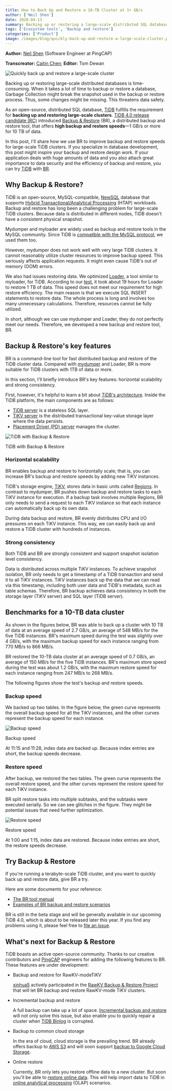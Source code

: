 ```yaml
---
title: How to Back Up and Restore a 10-TB Cluster at 1+ GB/s
author: ['Neil Shen']
date: 2020-04-13
summary: Backing up or restoring a large-scale distributed SQL database is a time-consuming task. Our upcoming TiDB 4.0 release will support Backup & Restore (BR), a distributed backup and restore tool, which lets you back up and restore data at 1+ GB/s for 10-TB data.
tags: ['Ecosystem tools', 'Backup and restore']
categories: ['Product']
image: /images/blog/quickly-back-up-and-restore-a-large-scale-cluster.png
---
```


**Author:** [Neil Shen](https://github.com/overvenus) (Software Engineer at PingCAP)

**Transcreator:** [Caitin Chen](https://github.com/CaitinChen); **Editor:** Tom Dewan

![Quickly back up and restore a large-scale cluster](media/quickly-back-up-and-restore-a-large-scale-cluster.png)

Backing up or restoring large-scale distributed databases is time-consuming. When it takes a lot of time to backup or restore a database, Garbage Collection might break the snapshot used in the backup or restore process. Thus, some changes might be missing. This threatens data safety.

As an open-source, distributed SQL database, [TiDB](https://en.wikipedia.org/wiki/TiDB) fulfills the requirement for **backing up and restoring large-scale clusters**. [TiDB 4.0 release candidate (RC)](https://pingcap.com/docs/stable/reference/tools/br/br/) introduced [Backup & Restore](https://github.com/pingcap/br) (BR), a distributed backup and restore tool, that offers **high backup and restore speeds**—1 GB/s or more for 10 TB of data.

In this post, I'll share how we use BR to improve backup and restore speeds for large-scale TiDB clusters. If you specialize in database development, this post might inspire your backup and restore design work. If your application deals with huge amounts of data and you also attach great importance to data security and the efficiency of backup and restore, you can try [TiDB](https://docs.pingcap.com/tidb/v4.0/overview) with [BR](https://pingcap.com/docs/v3.1/reference/tools/br/br/).

## Why Backup & Restore?

TiDB is an open-source, MySQL-compatible, [NewSQL](https://en.wikipedia.org/wiki/NewSQL) database that supports [Hybrid Transactional/Analytical Processing](https://en.wikipedia.org/wiki/Hybrid_transactional/analytical_processing_(HTAP)) (HTAP) workloads. Backup and restore has long been a challenging problem for large-scale TiDB clusters. Because data is distributed in different nodes, TiDB doesn't have a consistent physical snapshot.

Mydumper and myloader are widely used as backup and restore tools in the MySQL community. Since TiDB is [compatible with the MySQL protocol](https://pingcap.com/docs/stable/key-features/#mysql-compatible-syntax), we used them too.

However, mydumper does not work well with very large TiDB clusters. It cannot reasonably utilize cluster resources to improve backup speed. This seriously affects application requests. It might even cause TiDB's out of memory (OOM) errors.

We also had issues restoring data. We optimized [Loader](https://pingcap.com/docs/stable/reference/tools/loader/), a tool similar to myloader, for TiDB. According to our [test](https://pingcap.com/docs/tidb-data-migration/stable/benchmark-v1.0-ga/#benchmark-result-with-different-pool-size-in-load-unit), it took about 19 hours for Loader to restore 1 TB of data. This speed does not meet our requirement for high restore efficiency. The main reason is that we execute SQL INSERT statements to restore data. The whole process is long and involves too many unnecessary calculations. Therefore, resources cannot be fully utilized.

In short, although we can use mydumper and Loader, they do not perfectly meet our needs. Therefore, we developed a new backup and restore tool, BR.

## Backup & Restore's key features

BR is a command-line tool for fast distributed backup and restore of the TiDB cluster data. Compared with [mydumper](https://pingcap.com/docs/v3.1/how-to/maintain/backup-and-restore/mydumper-lightning) and Loader, BR is more suitable for TiDB clusters with 1TB of data or more.

In this section, I'll briefly introduce BR's key features: horizontal scalability and strong consistency.

First, however, it's helpful to learn a bit about [TiDB's architecture](https://docs.pingcap.com/tidb/v4.0/architecture). Inside the TiDB platform, the main components are as follows:

* [TiDB server](https://pingcap.com/docs/stable/architecture/#tidb-server) is a stateless SQL layer.
* [TiKV server](https://pingcap.com/docs/stable/architecture/#tikv-server) is the distributed transactional key-value storage layer where the data persists.
* [Placement Driver (PD) server](https://pingcap.com/docs/stable/architecture/#placement-driver-server) manages the cluster.

![TiDB with Backup & Restore](media/tidb-with-backup-restore.png)
<div class="caption-center"> TiDB with Backup & Restore </div>

### Horizontal scalability

BR enables backup and restore to horizontally scale; that is, you can increase BR's backup and restore speeds by adding new TiKV instances.

TiDB's storage engine, [TiKV](https://pingcap.com/docs/stable/architecture/#tikv-server), stores data in basic units called [Regions](https://pingcap.com/docs/v3.1/glossary/#regionpeerraft-group). In contrast to mydumper, BR pushes down backup and restore tasks to each TiKV instance for execution. If a backup task involves multiple Regions, BR only needs to send a request to each TiKV instance so that each instance can automatically back up its own data.

During data backup and restore, BR evenly distributes CPU and I/O pressures on each TiKV instance. This way, we can easily back up and restore a TiDB cluster with hundreds of instances.

### Strong consistency

Both TiDB and BR are strongly consistent and support snapshot isolation level consistency.

Data is distributed across multiple TiKV instances. To achieve snapshot isolation, BR only needs to get a timestamp of a TiDB transaction and send it to all TiKV instances. TiKV instances back up the data that we can read via this timestamp, including both user data and TiDB's metadata, such as table schemas. Therefore, BR backup achieves data consistency in both the storage layer (TiKV server) and SQL layer (TiDB server).

## Benchmarks for a 10-TB data cluster

As shown in the figures below, BR was able to back up a cluster with 10 TB of data at an average speed of 2.7 GB/s, an average of 548 MB/s for the five TiDB instances. BR's maximum speed during the test was slightly over 4 GB/s, with the maximum backup speed for each instance ranging from 770 MB/s to 866 MB/s.

BR restored the 10-TB data cluster at an average speed of 0.7 GB/s, an average of 150 MB/s for the five TiDB instances. BR's maximum store speed during the test was about 1.2 GB/s, with the maximum restore speed for each instance ranging from 247 MB/s to 268 MB/s.

The following figures show the test's backup and restore speeds.

### Backup speed

We backed up two tables. In the figure below, the green curve represents the overall backup speed for all the TiKV instances, and the other curves represent the backup speed for each instance.

![Backup speed](media/backup-speed.png)
<div class="caption-center"> Backup speed </div>

At 11:15 and 11:28, index data are backed up. Because index entries are short, the backup speeds decrease.

### Restore speed

After backup, we restored the two tables. The green curve represents the overall restore speed, and the other curves represent the restore speed for each TiKV instance.

BR split restore tasks into multiple subtasks, and the subtasks were executed serially. So we can see glitches in the figure. They might be potential issues that need further optimization.

![Restore speed](media/restore-speed.png)
<div class="caption-center"> Restore speed </div>

At 1:00 and 1:15, index data are restored. Because index entries are short, the restore speeds decrease.

## Try Backup & Restore

If you're running a terabyte-scale TiDB cluster, and you want to quickly back up and restore data, give BR a try.

Here are some documents for your reference:

* [The BR tool manual](https://pingcap.com/docs/v3.1/reference/tools/br/br/)
* [Examples of BR backup and restore scenarios](https://pingcap.com/docs/v3.1/reference/tools/br/use-cases/)

BR is still in the beta stage and will be generally available in our upcoming TiDB 4.0, which is about to be released later this year. If you find any problems using it, please feel free to [file an issue](https://github.com/pingcap/br/issues).

## What's next for Backup & Restore

TiDB boasts an active open-source community. Thanks to our creative contributors and [PingCAP](https://pingcap.com/) engineers for adding the following features to BR. These features are under development:

* Backup and restore for RawKV-modeTiKV

    [xinhua5](https://github.com/xinhua5) actively participated in the [RawKV Backup & Restore Project](https://github.com/pingcap/br/issues/86) that will let BR backup and restore RawKV-mode TiKV clusters.

* Incremental backup and restore

    A full backup can take up a lot of space. [Incremental backup and restore](https://github.com/pingcap/br/issues/90) will not only solve this issue, but also enable you to quickly repair a cluster when [TiDB Binlog](https://pingcap.com/docs/stable/reference/tidb-binlog/overview/) is corrupted.

* Backup to common cloud storage

    In the era of cloud, cloud storage is the prevailing trend. BR already offers backup to [AWS S3](https://en.wikipedia.org/wiki/Amazon_S3) and will soon support [backup to Google Cloud Storage](https://github.com/pingcap/br/issues/89).

* Online restore

    Currently, BR only lets you restore offline data to a new cluster. But soon you'll be able to [restore online data](https://github.com/pingcap/br/issues/87). This will help import data to TiDB in [online analytical processing](https://en.wikipedia.org/wiki/Online_analytical_processing) (OLAP) scenarios.
